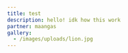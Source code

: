 ```yaml
---
title: test
description: hello! idk how this work
partner: maangas
gallery:
  - /images/uploads/lion.jpg
---
```

